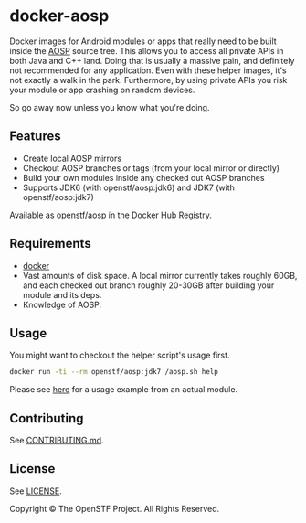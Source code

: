 # docker-aosp

Docker images for Android modules or apps that really need to be built inside the [AOSP](https://source.android.com/) source tree. This allows you to access all private APIs in both Java and C++ land. Doing that is usually a massive pain, and definitely not recommended for any application. Even with these helper images, it's not exactly a walk in the park. Furthermore, by using private APIs you risk your module or app crashing on random devices.

So go away now unless you know what you're doing.

## Features

* Create local AOSP mirrors
* Checkout AOSP branches or tags (from your local mirror or directly)
* Build your own modules inside any checked out AOSP branches
* Supports JDK6 (with openstf/aosp:jdk6) and JDK7 (with openstf/aosp:jdk7)

Available as [openstf/aosp](https://registry.hub.docker.com/u/openstf/aosp/) in the Docker Hub Registry.

## Requirements

* [docker](https://www.docker.com/)
* Vast amounts of disk space. A local mirror currently takes roughly 60GB, and each checked out branch roughly 20-30GB after building your module and its deps.
* Knowledge of AOSP.

## Usage

You might want to checkout the helper script's usage first.

```bash
docker run -ti --rm openstf/aosp:jdk7 /aosp.sh help
```

Please see [here](https://github.com/openstf/minicap/blob/master/jni/minicap-shared/README.md) for a usage example from an actual module.

## Contributing

See [CONTRIBUTING.md](CONTRIBUTING.md).

## License

See [LICENSE](LICENSE).

Copyright © The OpenSTF Project. All Rights Reserved.
